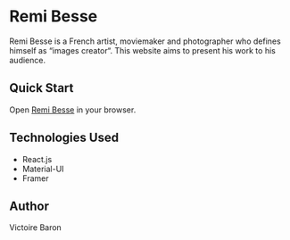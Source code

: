 # Remi Besse

Remi Besse is a French artist, moviemaker and photographer who defines himself as “images creator“. This website aims to present his work to his audience. 

## Quick Start

Open [Remi Besse](http://remibesse.com) in your browser.

## Technologies Used
* React.js
* Material-UI
* Framer

## Author
Victoire Baron

